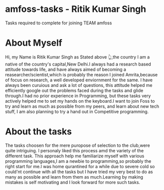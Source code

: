 # amfoss-tasks - Ritik Kumar Singh
Tasks required to complete for joining TEAM amfoss
# About Myself
Hi, my Name is Ritik Kumar Singh as Stated above 👆,the country I am a native of the country's capital,New Delhi.I always had a research based attitude towards life, and have always aimed of becoming a reasearcher/scientist,which is probably the reason I joined Amrita,because of focus on research, a well developed enviornment for the same. I have always been curuious and ask a lot of questions, this attitude helped me efficiently google out the problems faced during the tasks and glide through.I had no prior experience in Programming, but these tasks very actively helped me to set my hands on the keyboard.I want to join Foss to try and learn as much as possible from my peers, and learn about new tech stuff, I am also planning to try a hand out in Competitive programming.
# About the tasks
The tasks choosen for the mere puropose of selection to the club,were quite intriguing. I personaly liked this process amd the variety of the different task. This approach help me familiarize myself with various programming languages,I am a newbie to programming,so probably the right start for me.I was home qurantined for a while due to severe cold so could'nt continue with all the tasks but I have tried my very best to do as many as possible and learn from them as much.Learning by making mistakes is self motivating and I look forward for more such tasks.
